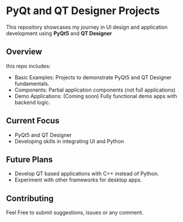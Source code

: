 # PyQt and QT Designer Projects
This repository showcases my journey in UI design and application development using **PyQt5** and **QT Designer**

## Overview
this repo includes:
- Basic Examples: Projects to demonstrate PyQt5 and QT Designer fundamentals.
- Components: Partial application components (not full applications)
- Demo Applications: (Coming soon) Fully functional demo apps with backend logic.

## Current Focus 
- PyQt5 and QT Designer
- Developing skills in integrating UI and Python

## Future Plans
- Develop QT based applications with C++ instead of Python.
- Experiment with other frameworks for desktop apps.

## Contributing
Feel Free to submit suggestions, issues or any comment.

